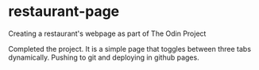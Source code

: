 # restaurant-page
Creating a restaurant's webpage as part of The Odin Project

Completed the project. It is a simple page that toggles between three tabs dynamically.
 Pushing to git and deploying in github pages.
 